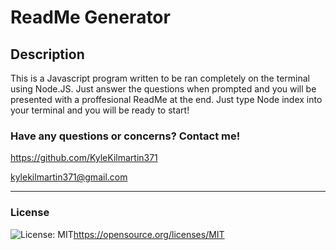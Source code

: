 # ReadMe Generator

## Description

This is a Javascript program written to be ran completely on the terminal using Node.JS. Just answer the questions when prompted and you will be presented with a proffesional ReadMe at the end. Just type Node index into your terminal and you will be ready to start!

  ### Have any questions or concerns? Contact me!
https://github.com/KyleKilmartin371

kylekilmartin371@gmail.com

  ---
### License
  ![License: MIT](https://img.shields.io/badge/License-MIT-yellow.svg)https://opensource.org/licenses/MIT

